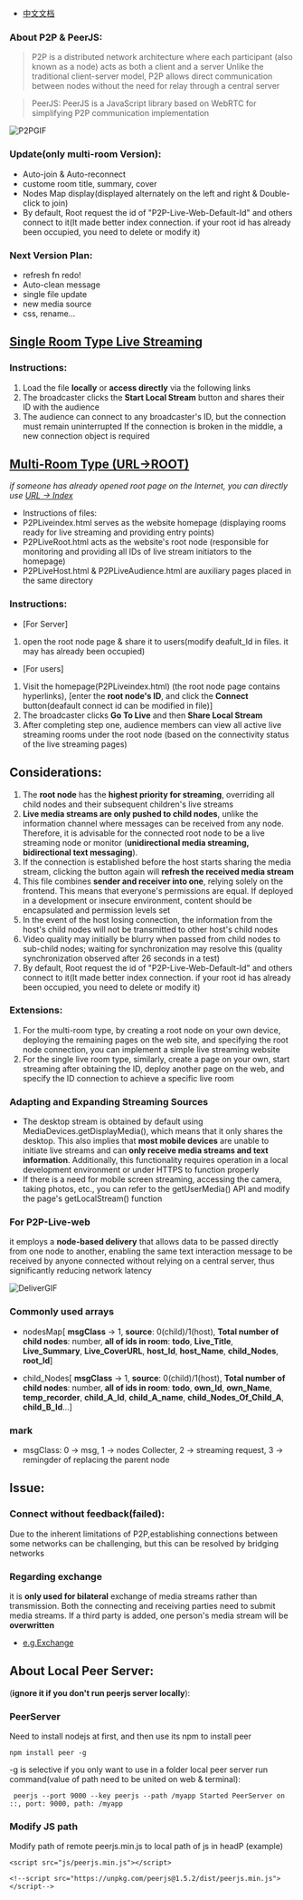 - [中文文档](README_CN.md)

### **About P2P & PeerJS**:
> P2P is a distributed network architecture where each participant (also known as a node) acts as both a client and a server
> Unlike the traditional client-server model, P2P allows direct communication between nodes without the need for relay through a central server

> PeerJS: PeerJS is a JavaScript library based on WebRTC for simplifying P2P communication implementation

![P2PGIF](https://github.com/aiksxd/material/blob/main/img/P2PGIF.gif)

### Update(only multi-room Version):
+ Auto-join & Auto-reconnect
+ custome room title, summary, cover
+ Nodes Map display(displayed alternately on the left and right & Double-click to join)
+ By default, Root request the id of "P2P-Live-Web-Default-Id" and others connect to it(It made better index connection. if your root id has already been occupied, you need to delete or modify it)

### Next Version Plan:
+ refresh fn redo!
+ Auto-clean message
+ single file update
+ new media source
+ css, rename...

## [Single Room Type Live Streaming](https://aiksxd.github.io/P2PLiveWeb.html)
### Instructions:
1. Load the file **locally** or **access directly** via the following links
2. The broadcaster clicks the **Start Local Stream** button and shares their ID with the audience
3. The audience can connect to any broadcaster's ID, but the connection must remain uninterrupted If the connection is broken in the middle, a new connection object is required

## [Multi-Room Type (URL->ROOT)](https://aiksxd.github.io/P2PLiveRoot.html)
*if someone has already opened root page on the Internet, you can directly use [URL -> Index](https://aiksxd.github.io/P2PLiveIndex.html)*
+ Instructions of files:
+ P2PLiveindex.html serves as the website homepage (displaying rooms ready for live streaming and providing entry points)
+ P2PLiveRoot.html acts as the website's root node (responsible for monitoring and providing all IDs of live stream initiators to the homepage)
+ P2PLiveHost.html & P2PLiveAudience.html are auxiliary pages placed in the same directory
### Instructions:
+ [For Server]
1. open the root node page & share it to users(modify deafult_Id in files. it may has already been occupied)

+ [For users]
1. Visit the homepage(P2PLiveindex.html) (the root node page contains hyperlinks), [enter the **root node's ID**, and click the **Connect** button(deafault connect id can be modified in file)]
2. The broadcaster clicks **Go To Live** and then **Share Local Stream**
3. After completing step one, audience members can view all active live streaming rooms under the root node (based on the connectivity status of the live streaming pages)

## **Considerations**:
1. The **root node** has the **highest priority for streaming**, overriding all child nodes and their subsequent children's live streams
2. **Live media streams are only pushed to child nodes**, unlike the information channel where messages can be received from any node. Therefore, it is advisable for the connected root node to be a live streaming node or monitor (**unidirectional media streaming, bidirectional text messaging**).
3. If the connection is established before the host starts sharing the media stream, clicking the button again will **refresh the received media stream**
4. This file combines **sender and receiver into one**, relying solely on the frontend. This means that everyone's permissions are equal. If deployed in a development or insecure environment, content should be encapsulated and permission levels set
5. In the event of the host losing connection, the information from the host's child nodes will not be transmitted to other host's child nodes
6. Video quality may initially be blurry when passed from child nodes to sub-child nodes; waiting for synchronization may resolve this (quality synchronization observed after 26 seconds in a test)
7. By default, Root request the id of "P2P-Live-Web-Default-Id" and others connect to it(It made better index connection. if your root id has already been occupied, you need to delete or modify it)

### Extensions:
1. For the multi-room type, by creating a root node on your own device, deploying the remaining pages on the web site, and specifying the root node connection, you can implement a simple live streaming website
2. For the single live room type, similarly, create a page on your own, start streaming after obtaining the ID, deploy another page on the web, and specify the ID connection to achieve a specific live room

### Adapting and Expanding Streaming Sources
+ The desktop stream is obtained by default using MediaDevices.getDisplayMedia(), which means that it only shares the desktop. This also implies that **most mobile devices** are unable to initiate live streams and can **only receive media streams and text information**. Additionally, this functionality requires operation in a local development environment or under HTTPS to function properly
+ If there is a need for mobile screen streaming, accessing the camera, taking photos, etc., you can refer to the getUserMedia() API and modify the page's getLocalStream() function

### For **P2P-Live-web**
 it employs a **node-based delivery** that allows data to be passed directly from one node to another, enabling the same text interaction message to be received by anyone connected without relying on a central server, thus significantly reducing network latency
 
 ![DeliverGIF](https://github.com/aiksxd/material/blob/main/img/DeliverGIF.gif)

### Commonly used arrays
+ nodesMap[ **msgClass** -> 1, **source**: 0(child)/1(host), **Total number of child nodes**: number, **all of ids in room**: **todo**, **Live_Title**, **Live_Summary**, **Live_CoverURL**, **host_Id**, **host_Name**, **child_Nodes**, **root_Id**]

+ child_Nodes[ **msgClass** -> 1, **source**: 0(child)/1(host), **Total number of child nodes**: number, **all of ids in room**: **todo**, **own_Id**, **own_Name**, **temp_recorder**, **child_A_Id**, **child_A_name**, **child_Nodes_Of_Child_A**, **child_B_Id**...]

### mark
+ msgClass: 0 -> msg, 1 -> nodes Collecter, 2 -> streaming request, 3 -> remingder of replacing the parent node

## Issue: 
### Connect without feedback(failed):
Due to the inherent limitations of P2P,establishing connections between some networks can be challenging, but this can be resolved by bridging networks

### Regarding **exchange**
it is **only used for bilateral** exchange of media streams rather than transmission. Both the connecting and receiving parties need to submit media streams. If a third party is added, one person's media stream will be **overwritten**
- [e.g.Exchange](https://aiksxd.github.io/e.g.exchange.html)

## **About Local Peer Server**:

(**ignore it if you don't run peerjs server locally**):

### PeerServer
Need to install nodejs at first, and then use its npm to install peer
```
npm install peer -g
```
-g is selective if you only want to use in a folder
local peer server run command(value of path need to be united on web & terminal):
```
 peerjs --port 9000 --key peerjs --path /myapp Started PeerServer on ::, port: 9000, path: /myapp
```
### Modify JS path
Modify path of remote peerjs.min.js to local path of js in headP (example)
```
<script src="js/peerjs.min.js"></script>

<!--script src="https://unpkg.com/peerjs@1.5.2/dist/peerjs.min.js"></script-->
```

